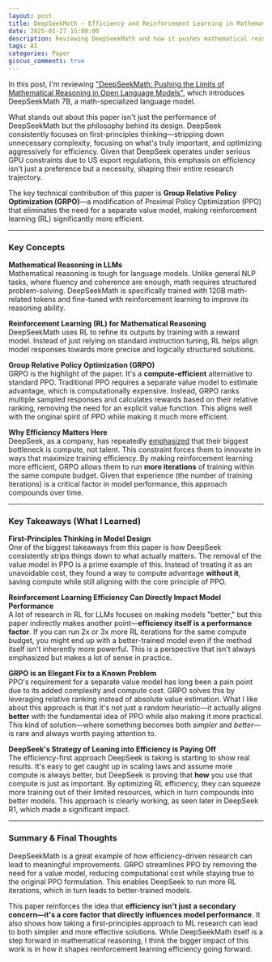 ```yaml
---
layout: post
title: DeepSeekMath – Efficiency and Reinforcement Learning in Mathematical Reasoning
date: 2025-01-27 15:00:00
description: Reviewing DeepSeekMath and how it pushes mathematical reasoning forward with a compute-efficient variation of PPO
tags: AI
categories: Paper
giscus_comments: true
---
```


In this post, I'm reviewing ["DeepSeekMath: Pushing the Limits of Mathematical Reasoning in Open Language Models"](https://arxiv.org/abs/2402.03300), which introduces DeepSeekMath 7B, a math-specialized language model.  

What stands out about this paper isn't just the performance of DeepSeekMath but the philosophy behind its design. DeepSeek consistently focuses on first-principles thinking—stripping down unnecessary complexity, focusing on what's truly important, and optimizing aggressively for efficiency. Given that DeepSeek operates under serious GPU constraints due to US export regulations, this emphasis on efficiency isn't just a preference but a necessity, shaping their entire research trajectory.  

The key technical contribution of this paper is **Group Relative Policy Optimization (GRPO)**—a modification of Proximal Policy Optimization (PPO) that eliminates the need for a separate value model, making reinforcement learning (RL) significantly more efficient.  

---

### Key Concepts

**Mathematical Reasoning in LLMs**  
Mathematical reasoning is tough for language models. Unlike general NLP tasks, where fluency and coherence are enough, math requires structured problem-solving. DeepSeekMath is specifically trained with 120B math-related tokens and fine-tuned with reinforcement learning to improve its reasoning ability.

**Reinforcement Learning (RL) for Mathematical Reasoning**  
DeepSeekMath uses RL to refine its outputs by training with a reward model. Instead of just relying on standard instruction tuning, RL helps align model responses towards more precise and logically structured solutions.

**Group Relative Policy Optimization (GRPO)**  
GRPO is the highlight of the paper. It's a **compute-efficient** alternative to standard PPO. Traditional PPO requires a separate value model to estimate advantage, which is computationally expensive. Instead, GRPO ranks multiple sampled responses and calculates rewards based on their relative ranking, removing the need for an explicit value function. This aligns well with the original spirit of PPO while making it much more efficient.

**Why Efficiency Matters Here**  
DeepSeek, as a company, has repeatedly [emphasized](https://www.thefai.org/posts/deepseek-s-success-reinforces-the-case-for-export-controls) that their biggest bottleneck is compute, not talent. This constraint forces them to innovate in ways that maximize training efficiency. By making reinforcement learning more efficient, GRPO allows them to run **more iterations** of training within the same compute budget. Given that experience (the number of training iterations) is a critical factor in model performance, this approach compounds over time.

---

### Key Takeaways (What I Learned)

**First-Principles Thinking in Model Design**  
One of the biggest takeaways from this paper is how DeepSeek consistently strips things down to what actually matters. The removal of the value model in PPO is a prime example of this. Instead of treating it as an unavoidable cost, they found a way to compute advantage **without it**, saving compute while still aligning with the core principle of PPO.

**Reinforcement Learning Efficiency Can Directly Impact Model Performance**  
A lot of research in RL for LLMs focuses on making models "better," but this paper indirectly makes another point—**efficiency itself is a performance factor**. If you can run 2x or 3x more RL iterations for the same compute budget, you might end up with a better-trained model even if the method itself isn't inherently more powerful. This is a perspective that isn't always emphasized but makes a lot of sense in practice.

**GRPO is an Elegant Fix to a Known Problem**  
PPO's requirement for a separate value model has long been a pain point due to its added complexity and compute cost. GRPO solves this by leveraging relative ranking instead of absolute value estimation. What I like about this approach is that it's not just a random heuristic—it actually aligns **better** with the fundamental idea of PPO while also making it more practical. This kind of solution—where something becomes both *simpler* and *better*—is rare and always worth paying attention to.

**DeepSeek's Strategy of Leaning into Efficiency is Paying Off**  
The efficiency-first approach DeepSeek is taking is starting to show real results. It's easy to get caught up in scaling laws and assume more compute is always better, but DeepSeek is proving that **how** you use that compute is just as important. By optimizing RL efficiency, they can squeeze more training out of their limited resources, which in turn compounds into better models. This approach is clearly working, as seen later in DeepSeek R1, which made a significant impact.

---

### Summary & Final Thoughts  

DeepSeekMath is a great example of how efficiency-driven research can lead to meaningful improvements. GRPO streamlines PPO by removing the need for a value model, reducing computational cost while staying true to the original PPO formulation. This enables DeepSeek to run more RL iterations, which in turn leads to better-trained models.  

This paper reinforces the idea that **efficiency isn't just a secondary concern—it's a core factor that directly influences model performance**. It also shows how taking a first-principles approach to ML research can lead to both simpler and more effective solutions. While DeepSeekMath itself is a step forward in mathematical reasoning, I think the bigger impact of this work is in how it shapes reinforcement learning efficiency going forward.